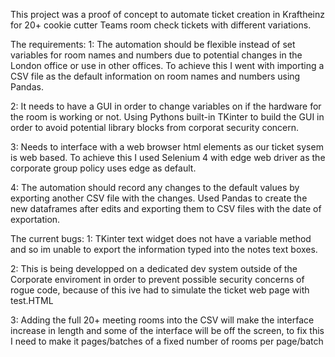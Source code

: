 This project was a proof of concept to automate ticket creation in Kraftheinz for 20+ cookie cutter Teams room check tickets with different variations.

The requirements:
1: The automation should be flexible instead of set variables for room names and numbers due to potential changes in the London office or use in other offices.
  To achieve this I went with importing a CSV file as the default information on room names and numbers using Pandas.

2: It needs to have a GUI in order to change variables on if the hardware for the room is working or not.
  Using Pythons built-in TKinter to build the GUI in order to avoid potential library blocks from corporat security concern.  

3: Needs to interface with a web browser html elements as our ticket sysem is web based.
  To achieve this I used Selenium 4 with edge web driver as the corporate group policy uses edge as default.

4: The automation should record any changes to the default values by exporting another CSV file with the changes.
  Used Pandas to create the new dataframes after edits and exporting them to CSV files with the date of exportation.

The current bugs:
1: TKinter text widget does not have a variable method and so im unable to export the information typed into the notes text boxes.

2: This is being developped on a dedicated dev system outside of the Corporate enviroment in order to prevent possible security concerns of rogue code,
because of this ive had to simulate the ticket web page with test.HTML

3: Adding the full 20+ meeting rooms into the CSV will make the interface increase in length and some of the interface will be off the screen,
to fix this I need to make it pages/batches of a fixed number of rooms per page/batch
